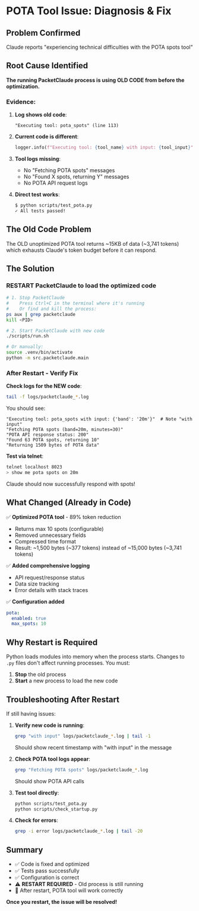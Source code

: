 # POTA Tool Issue: Diagnosis & Fix

## Problem Confirmed

Claude reports "experiencing technical difficulties with the POTA spots tool"

## Root Cause Identified

**The running PacketClaude process is using OLD CODE from before the optimization.**

### Evidence:

1. **Log shows old code**:
   ```
   "Executing tool: pota_spots" (line 113)
   ```

2. **Current code is different**:
   ```python
   logger.info(f"Executing tool: {tool_name} with input: {tool_input}")  # line 113
   ```

3. **Tool logs missing**:
   - No "Fetching POTA spots" messages
   - No "Found X spots, returning Y" messages
   - No POTA API request logs

4. **Direct test works**:
   ```bash
   $ python scripts/test_pota.py
   ✓ All tests passed!
   ```

## The Old Code Problem

The OLD unoptimized POTA tool returns ~15KB of data (~3,741 tokens) which exhausts Claude's token budget before it can respond.

## The Solution

### **RESTART PacketClaude** to load the optimized code

```bash
# 1. Stop PacketClaude
#    Press Ctrl+C in the terminal where it's running
#    Or find and kill the process:
ps aux | grep packetclaude
kill <PID>

# 2. Start PacketClaude with new code
./scripts/run.sh

# Or manually:
source .venv/bin/activate
python -m src.packetclaude.main
```

### After Restart - Verify Fix

**Check logs for the NEW code**:
```bash
tail -f logs/packetclaude_*.log
```

You should see:
```
"Executing tool: pota_spots with input: {'band': '20m'}"  # Note "with input"
"Fetching POTA spots (band=20m, minutes=30)"
"POTA API response status: 200"
"Found 63 POTA spots, returning 10"
"Returning 1509 bytes of POTA data"
```

**Test via telnet**:
```bash
telnet localhost 8023
> show me pota spots on 20m
```

Claude should now successfully respond with spots!

## What Changed (Already in Code)

✅ **Optimized POTA tool** - 89% token reduction
- Returns max 10 spots (configurable)
- Removed unnecessary fields
- Compressed time format
- Result: ~1,500 bytes (~377 tokens) instead of ~15,000 bytes (~3,741 tokens)

✅ **Added comprehensive logging**
- API request/response status
- Data size tracking
- Error details with stack traces

✅ **Configuration added**
```yaml
pota:
  enabled: true
  max_spots: 10
```

## Why Restart is Required

Python loads modules into memory when the process starts. Changes to `.py` files don't affect running processes. You must:

1. **Stop** the old process
2. **Start** a new process to load the new code

## Troubleshooting After Restart

If still having issues:

1. **Verify new code is running**:
   ```bash
   grep "with input" logs/packetclaude_*.log | tail -1
   ```
   Should show recent timestamp with "with input" in the message

2. **Check POTA tool logs appear**:
   ```bash
   grep "Fetching POTA spots" logs/packetclaude_*.log
   ```
   Should show POTA API calls

3. **Test tool directly**:
   ```bash
   python scripts/test_pota.py
   python scripts/check_startup.py
   ```

4. **Check for errors**:
   ```bash
   grep -i error logs/packetclaude_*.log | tail -20
   ```

## Summary

- ✅ Code is fixed and optimized
- ✅ Tests pass successfully
- ✅ Configuration is correct
- ⚠️ **RESTART REQUIRED** - Old process is still running
- 🎯 After restart, POTA tool will work correctly

**Once you restart, the issue will be resolved!**
